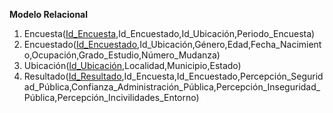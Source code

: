 **Modelo Relacional**

1. Encuesta(<u>Id_Encuesta</u>,Id_Encuestado,Id_Ubicación,Periodo_Encuesta)
2. Encuestado(<u>Id_Encuestado</u>,Id_Ubicación,Género,Edad,Fecha_Nacimiento,Ocupación,Grado_Estudio,Número_Mudanza)
3. Ubicación(<u>Id_Ubicación</u>,Localidad,Municipio,Estado)
4. Resultado(<u>Id_Resultado</u>,Id_Encuesta,Id_Encuestado,Percepción_Seguridad_Pública,Confianza_Administración_Pública,Percepción_Inseguridad_Pública,Percepción_Incivilidades_Entorno)